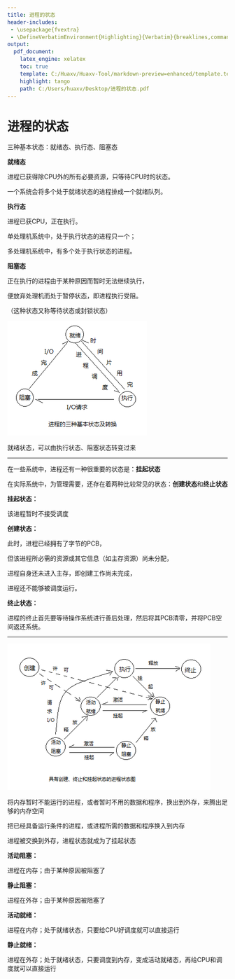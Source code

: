 ```yaml
---
title: 进程的状态
header-includes:
 - \usepackage{fvextra}
 - \DefineVerbatimEnvironment{Highlighting}{Verbatim}{breaklines,commandchars=\\\{\}}
output:
  pdf_document:
    latex_engine: xelatex
    toc: true
    template: C:/Huaxv/Huaxv-Tool/markdown-preview=enhanced/template.tex
    highlight: tango
    path: C:/Users/huaxv/Desktop/进程的状态.pdf
---
```


# 进程的状态

三种基本状态：就绪态、执行态、阻塞态

**就绪态**

进程已获得除CPU外的所有必要资源，只等待CPU时的状态。

一个系统会将多个处于就绪状态的进程排成一个就绪队列。

**执行态**

进程已获CPU，正在执行。

单处理机系统中，处于执行状态的进程只一个；

多处理机系统中，有多个处于执行状态的进程。

**阻塞态**

正在执行的进程由于某种原因而暂时无法继续执行，

便放弃处理机而处于暂停状态，即进程执行受阻。

（这种状态又称等待状态或封锁状态）

![Snipaste_2023-12-20_18-53-16](/assets/Snipaste_2023-12-20_18-53-16.png)

就绪状态，可以由执行状态、阻塞状态转变过来

---

在一些系统中，进程还有一种很重要的状态是：**挂起状态**

在实际系统中，为管理需要，还存在着两种比较常见的状态：**创建状态**和**终止状态**

**挂起状态：**

该进程暂时不接受调度

**创建状态：**

此时，进程已经拥有了字节的PCB，

但该进程所必需的资源或其它信息（如主存资源）尚未分配，

进程自身还未进入主存，即创建工作尚未完成，

进程还不能够被调度运行。

**终止状态：**

进程的终止首先要等待操作系统进行善后处理，然后将其PCB清零，并将PCB空间返还系统。

---

![Snipaste_2023-12-20_18-54-58](/assets/Snipaste_2023-12-20_18-54-58.png)

将内存暂时不能运行的进程，或者暂时不用的数据和程序，换出到外存，来腾出足够的内存空间

把已经具备运行条件的进程，或进程所需的数据和程序换入到内存

进程被交换到外存，进程状态就成为了挂起状态

**活动阻塞：**

进程在内存；由于某种原因被阻塞了

**静止阻塞：**

进程在外存；由于某种原因被阻塞了

**活动就绪：**

进程在内存；处于就绪状态，只要给CPU好调度就可以直接运行

**静止就绪：**

进程在外存；处于就绪状态，只要调度到内存，变成活动就绪态，再给CPU和调度就可以直接运行

